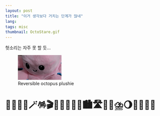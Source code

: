 ```yaml
---
layout: post
title: "이거 생각보다 거치는 단계가 많네"
lang: 
tags: misc
thumbnail: OctoStare.gif
---
```


헛소리는 자주 못 할 듯...

<figure>
<img alt="OctoStare" width="138px" src="\assets\images\embedded\OctoStare.gif">
<figcaption lang="en">Reversible octopus plushie</figcaption>
</figure>

# 🦄🪸🎡🪭🪄🪅🎬🌭🧁🍹🪺🌌🏙️🛣️🌆🫧⛈️🌖🌈🌀🩷🪷